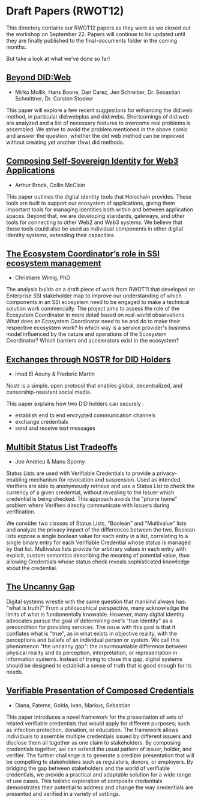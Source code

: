 # Draft Papers (RWOT12)

This directory contains our RWOT12 papers as they were as we closed out the workshop on September 22. Papers will continue to be updated until they are finally published to the final-documents folder in the coming months.

But take a look at what we've done so far!

## [**Beyond DID:Web**](https://github.com/WebOfTrustInfo/rwot12-cologne/blob/main/draft-documents/beyond-did-web.md)
   * Mirko Mollik, Hans Boone, Dan Carez, Jen Schreiber, Dr. Sebastian Schmittner, Dr. Carsten Stoeker

This paper will explore a few recent suggestions for enhancing the did:web method, in particular did:webplus and did:webs. Shortcomings of did:web are analyzed and a list of necessary features to overcome real problems is assembled. We strive to avoid the problem mentioned in the above comic and answer the question, whether the did web method can be improved without creating yet another (few) did methods.

## [**Composing Self-Sovereign Identity for Web3 Applications**](https://github.com/WebOfTrustInfo/rwot12-cologne/blob/main/draft-documents/decent_id_composer_and_threats.md)
   * Arthur Brock, Collin McClain

This paper outlines the digital identity tools that Holochain provides. These tools are built to support our ecosystem of applications, giving them important tools for managing identities both within and between application spaces. Beyond that, we are developing standards, gateways, and other tools for connecting to other Web2 and Web3 systems. We believe that these tools could also be used as individual components in other digital identity systems, extending their capacities.

## [**The Ecosystem Coordinator’s role in SSI ecosystem management**](https://github.com/WebOfTrustInfo/rwot12-cologne/blob/main/draft-documents/ecosystem-management.md)
   * Christiane Wirrig, PhD

The analysis builds on a draft piece of work from RWOT11 that developed an Enterprise SSI stakeholder map to improve our understanding of which components in an SSI ecosystem need to be engaged to make a technical solution work commercially. The project aims to assess the role of the Ecosystem Coordinator in more detail based on real-world observations. What does an Ecosystem Coordinator need to be and do to make their respective ecosystem work? In which way is a service provider's business model influenced by the nature and operations of the Ecosystem Coordinator? Which barriers and accelerators exist in the ecosystem?

## [**Exchanges through NOSTR for DID Holders**](https://github.com/WebOfTrustInfo/rwot12-cologne/blob/main/draft-documents/Peer_to_peer_credentials_through_NOSTR)
   * Imad El Aouny & Frederic Martin

Nostr is a simple, open protocol that enables global, decentralized, and censorship-resistant social media.

This paper explains how two DID holders can securely :
- establish end to end encrypted communication channels
- exchange credentials
- send and receive text messages

## [**Multibit Status List Tradeoffs**](https://github.com/WebOfTrustInfo/rwot12-cologne/blob/main/draft-documents/multibit.md)
   * Joe Andrieu & Manu Sporny

Status Lists are used with Verifiable Credentials to provide a privacy-enabling mechanism for revocation and suspension. Used as intended, Verifiers are able to anonymously retrieve and use a Status List to check the currency of a given credential, without revealing to the Issuer which credential is being checked. This approach avoids the "phone home" problem where Verifiers directly communicate with Issuers during verification.

We consider two classes of Status Lists, "Boolean" and "Multivalue" lists and analyze the privacy impact of the differences between the two. Boolean lists expose a single boolean value for each entry in a list, correlating to a single binary entry for each Verifiable Credential whose status is managed by that list. Multivalue lists provide for arbitrary values in each entry with explicit, custom semantics describing the meaning of potential value, thus allowing Credentials whose status check reveals sophisticated knowledge about the credential.

## [**The Uncanny Gap**](https://github.com/WebOfTrustInfo/rwot12-cologne/blob/main/draft-documents/uncanny-gap.md)

Digital systems wrestle with the same question that mankind always has: "what is truth?" From a philosophical perspective, many acknowledge the limits of what is fundamentally knowable. However, many digital identity advocates pursue the goal of determining one's "true identity" as a precondition for providing services. The issue with this goal is that it conflates what is "true", as in what exists in objective reality, with the perceptions and beliefs of an individual person or system. We call this phenomenon "the uncanny gap": the insurmountable difference between physical reality and its perception, interpretation, or representation in information systems. Instead of trying to close this gap, digital systems should be designed to establish a sense of truth that is good enough for its needs.

## [**Verifiable Presentation of Composed Credentials**](https://github.com/WebOfTrustInfo/rwot12-cologne/blob/main/draft-documents/verifiable_presentation_of_composed_credentials.md)
   * Diana, Fateme, Golda, Ivan, Markus, Sebastian

This paper introduces a novel framework for the presentation of sets of related verifiable credentials that would apply for different purposes; such as infection protection, donation, or education. The framework allows individuals to assemble multiple credentials issued by different issuers and disclose them all together as one claim to stakeholders. By composing credentials together, we can extend the usual pattern of issuer, holder, and verifier. The further challenge is to generate a credible presentation that will be compelling to stakeholders such as regulators, donors, or employers. By bridging the gap between stakeholders and the world of verifiable credentials, we provide a practical and adaptable solution for a wide range of use cases. This holistic exploration of composite credentials demonstrates their potential to address and change the way credentials are presented and verified in a variety of settings.
